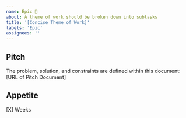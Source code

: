 ```yaml
---
name: Epic 🚩
about: A theme of work should be broken down into subtasks
title: '[Concise Theme of Work]'
labels: 'Epic'
assignees: ''
---
```


## Pitch

The problem, solution, and constraints are defined within this document:  
[URL of Pitch Document]

## Appetite

[X] Weeks
